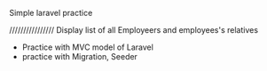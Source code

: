 Simple laravel practice

////////////////
Display list of all Employeers and employees's relatives

+ Practice with MVC model of Laravel
+ practice with Migration, Seeder

